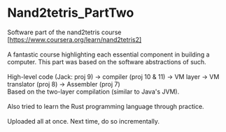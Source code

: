 # Nand2tetris_PartTwo
Software part of the nand2tetris course [https://www.coursera.org/learn/nand2tetris2]
<br><br>
A fantastic course highlighting each essential component in building a computer. This part was based on the software abstractions of such. 
<br>
<br>
High-level code (Jack: proj 9) -> compiler (proj 10 & 11) -> VM layer -> VM translator (proj 8) -> Assembler (proj 7)
<br>
Based on the two-layer compilation (similar to Java's JVM).
<br><br>
Also tried to learn the Rust programming language through practice. 
<br><br>
Uploaded all at once. Next time, do so incrementally.
